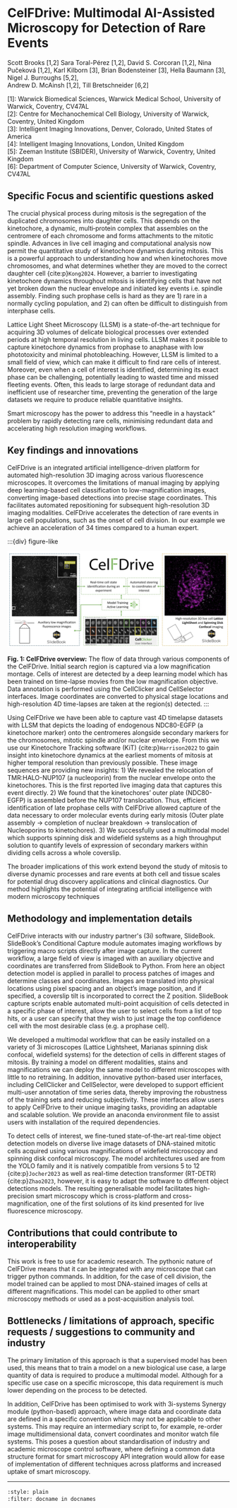 #  CelFDrive: Multimodal AI-Assisted Microscopy for Detection of Rare Events
Scott Brooks [1,2]
Sara Toral-Pérez [1,2], 
David S. Corcoran [1,2], 
Nina Pučeková [1,2],
Karl Kilborn [3], 
Brian Bodensteiner [3], 
Hella Baumann [3], 
Nigel J. Burroughs [5,2],  
Andrew D. McAinsh [1,2], 
Till Bretschneider [6,2] 

[1]: Warwick Biomedical Sciences, Warwick Medical School, University of Warwick, Coventry, CV47AL  
[2]: Centre for Mechanochemical Cell Biology, University of Warwick, Coventry, United Kingdom  
[3]: Intelligent Imaging Innovations, Denver, Colorado, United States of America  
[4]: Intelligent Imaging Innovations, London, United Kingdom  
[5]: Zeeman Institute (SBIDER), University of Warwick, Coventry, United Kingdom  
[6]: Department of Computer Science, University of Warwick, Coventry, CV47AL
## Specific Focus and scientific questions asked
The crucial physical process during mitosis is the segregation of the duplicated chromosomes into daughter cells. This depends on the kinetochore, a dynamic, multi‐protein complex that assembles on the centromere of each chromosome and forms attachments to the mitotic spindle. Advances in live cell imaging and computational analysis now permit the quantitative study of kinetochore dynamics during mitosis. This is a powerful approach to understanding how and when kinetochores move chromosomes, and what determines whether they are moved to the correct daughter cell {cite:p}`Kong2024`. However, a barrier to investigating kinetochore dynamics throughout mitosis is identifying cells that have not yet broken down the nuclear envelope and initiated key events i.e. spindle assembly. Finding such prophase cells is hard as they are 1) rare in a normally cycling population, and 2) can often be difficult to distinguish from interphase cells.


Lattice Light Sheet Microscopy (LLSM) is a state-of-the-art technique for acquiring 3D volumes of delicate biological processes over extended periods at high temporal resolution in living cells. LLSM makes it possible to capture kinetochore dynamics from prophase to anaphase with low phototoxicity and minimal photobleaching. However, LLSM is limited to a small field of view, which can make it difficult to find rare cells of interest. Moreover, even when a cell of interest is identified, determining its exact phase can be challenging, potentially leading to wasted time and missed fleeting events. Often, this leads to large storage of redundant data and inefficient use of researcher time, preventing the generation of the large datasets we require to produce reliable quantitative insights. 

Smart microscopy has the power to address this “needle in a haystack” problem by rapidly detecting rare cells, minimising redundant data and accelerating high resolution imaging workflows.


## Key findings and innovations 
CelFDrive is an integrated artificial intelligence-driven platform for automated high-resolution 3D imaging across various fluorescence microscopes. It overcomes the limitations of manual imaging by applying deep learning-based cell classification to low-magnification images, converting image-based detections into precise stage coordinates. This facilitates automated repositioning for subsequent high-resolution 3D imaging modalities. CelFDrive accelerates the detection of rare events in large cell populations, such as the onset of cell division. In our example we achieve an acceleration of 34 times compared to a human expert.


:::{div} figure-like

![UNIBE RTM](./uow/fig_01.png)

**Fig. 1: CelFDrive overview:** The flow of data through various components of the CelFDrive. Initial search region is captured via a low magnification montage. Cells of interest are detected by a deep learning model which has been trained on time-lapse movies from the low magnification objective. Data annotation is performed using the CellClicker and CellSelector interfaces. Image coordinates are converted to physical stage locations and high-resolution 4D time-lapses are taken at the region(s) detected.
:::


Using CelFDrive we have been able to capture vast 4D timelapse datasets with LLSM that depicts the loading of endogenous NDC80-EGFP (a kinetochore marker) onto the centromeres alongside secondary markers for the chromosomes, mitotic spindle and/or nuclear envelope. From this we use our Kinetochore Tracking software (KiT) {cite:p}`Harrison2022` to gain insight into kinetochore dynamics at the earliest moments of mitosis at higher temporal resolution than previously possible. These image sequences are providing new insights: 1) We revealed the relocation of TMR:HALO-NUP107 (a nucleoporin) from the nuclear envelope onto the kinetochores. This is the first reported live imaging data that captures this event directly. 2) We found that the kinetochores’ outer plate (NDC80-EGFP) is assembled before the NUP107 translocation. Thus, efficient identification of late prophase cells with CelFDrive allowed capture of the data necessary to order molecular events during early mitosis (Outer plate assembly -> completion of nuclear breakdown -> translocation of Nucleoporins to kinetochores). 3) We successfully used a multimodal model which supports spinning disk and widefield systems as a high throughput solution to quantify levels of expression of secondary markers within dividing cells across a whole coverslip.

The broader implications of this work extend beyond the study of mitosis to diverse dynamic processes and rare events at both cell and tissue scales for potential drug discovery applications and clinical diagnostics. Our method highlights the potential of integrating artificial intelligence with modern microscopy techniques

## Methodology and implementation details
CelFDrive interacts with our industry partner's (3i) software, SlideBook. SlideBook’s Conditional Capture module automates imaging workflows by triggering macro scripts directly after image capture. In the current workflow, a large field of view is imaged with an auxiliary objective and coordinates are transferred from SlideBook to Python. From here an object detection model is applied in parallel to process patches of images and determine classes and coordinates. Images are translated into physical locations using pixel spacing and an object’s image position, and if specified, a coverslip tilt is incorporated to correct the Z position. SlideBook capture scripts enable automated multi-point acquisition of cells detected in a specific phase of interest, allow the user to select cells from a list of top hits, or a user can specify that they wish to just image the top confidence cell with the most desirable class (e.g. a prophase cell).

We developed a multimodal workflow that can be easily installed on a variety of 3i microscopes (Lattice Lightsheet, Marianas spinning disk confocal, widefield systems) for the detection of cells in different stages of mitosis. By training a model on different modalities, stains and magnifications we can deploy the same model to different microscopes with little to no retraining. In addition, innovative python-based user interfaces, including CellClicker and CellSelector, were developed to support efficient multi-user annotation of time series data, thereby improving the robustness of the training sets and reducing subjectivity. These interfaces allow users to apply CelFDrive to their unique imaging tasks, providing an adaptable and scalable solution. We provide an anaconda environment file to assist users with installation of the required dependencies.

To detect cells of interest, we fine-tuned state-of-the-art real-time object detection models on diverse live image datasets of DNA-stained mitotic cells acquired using various magnifications of widefield microscopy and spinning disk confocal microscopy. The model architectures used are from the YOLO family and it is natively compatible from versions 5 to 12 {cite:p}`Jocher2023` as well as real-time detection transformer (RT-DETR) {cite:p}`Zhao2023`, however, it is easy to adapt the software to different object detections models.  The resulting generalisable model facilitates high-precision smart microscopy which is cross-platform and cross-magnification, one of the first solutions of its kind presented for live fluorescence microscopy. 

## Contributions that could contribute to interoperability
This work is free to use for academic research. The pythonic nature of CelFDrive means that it can be integrated with any microscope that can trigger python commands. In addition, for the case of cell division, the model trained can be applied to most DNA-stained images of cells at different magnifications. This model can be applied to other smart microscopy methods or used as a post-acquisition analysis tool.

## Bottlenecks / limitations of approach, specific requests / suggestions to community and industry 
The primary limitation of this approach is that a supervised model has been used, this means that to train a model on a new biological use case, a large quantity of data is required to produce a multimodal model. Although for a specific use case on a specific microscope, this data requirement is much lower depending on the process to be detected. 

In addition, CelFDrive has been optimised to work with 3i-systems Synergy module (python-based) approach, where image data and coordinate data are defined in a specific convention which may not be applicable to other systems. This may require an intermediary script to, for example, re-order image multidimensional data, convert coordinates and monitor watch file systems. This poses a question about standardisation of industry and academic microscope control software, where defining a common data structure format for smart microscopy API integration would allow for ease of implementation of different techniques across platforms and increased uptake of smart microscopy.

----

```{bibliography}
:style: plain
:filter: docname in docnames
```
